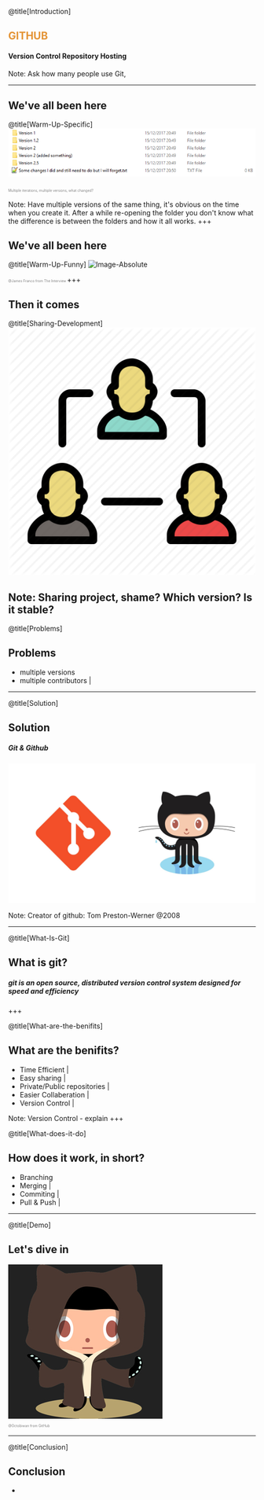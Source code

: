 @title[Introduction]
## <span style="color:#e49436">GITHUB</span>
#### Version Control Repository Hosting

Note:
Ask how many people use Git,

---

## We've all been here
@title[Warm-Up-Specific]
![Image-Absolute](assets/warmup-specific.png)

<span style="color:gray; font-size: 0.5em;">Multiple iterations, multiple versions, what changed?</span>

Note:
Have multiple versions of the same thing, it's obvious on the time when you create it. After a while re-opening the folder you don't know what the difference is between the folders and how it all works.
+++

## We've all been here
@title[Warm-Up-Funny]
![Image-Absolute](assets/warmup-specific-same.gif)

<span style="color:gray; font-size: 0.5em;">@James Franco from The Interview </span>
+++

## Then it comes
@title[Sharing-Development]
![Image-Absolute](assets/share.png)

Note:
Sharing project, shame? Which version? Is it stable? 
---

@title[Problems]
## Problems

- multiple versions
- multiple contributors |
---

@title[Solution]
## Solution
##### Git & Github
![Image-Absolute](assets/git-and-github.jpg)

Note:
Creator of github: Tom Preston-Werner @2008

---

@title[What-Is-Git]
## What is git?

##### git is an open source, distributed **version control system** designed for speed and efficiency
+++

@title[What-are-the-benifits]
## What are the benifits?

- Time Efficient |
- Easy sharing |
- Private/Public repositories |
- Easier Collaberation |
- Version Control |

Note:
Version Control - explain
+++

@title[What-does-it-do]
## How does it work, in short?

- Branching 
- Merging     |
- Commiting   |
- Pull & Push |

---

@title[Demo]
## Let's dive in
![Image-Absolute](assets/octobiwan.jpg) <br/>
<span style="color:gray; font-size: 0.5em;">@Octobiwan from GitHub </span>

---

@title[Conclusion]
## Conclusion

- 